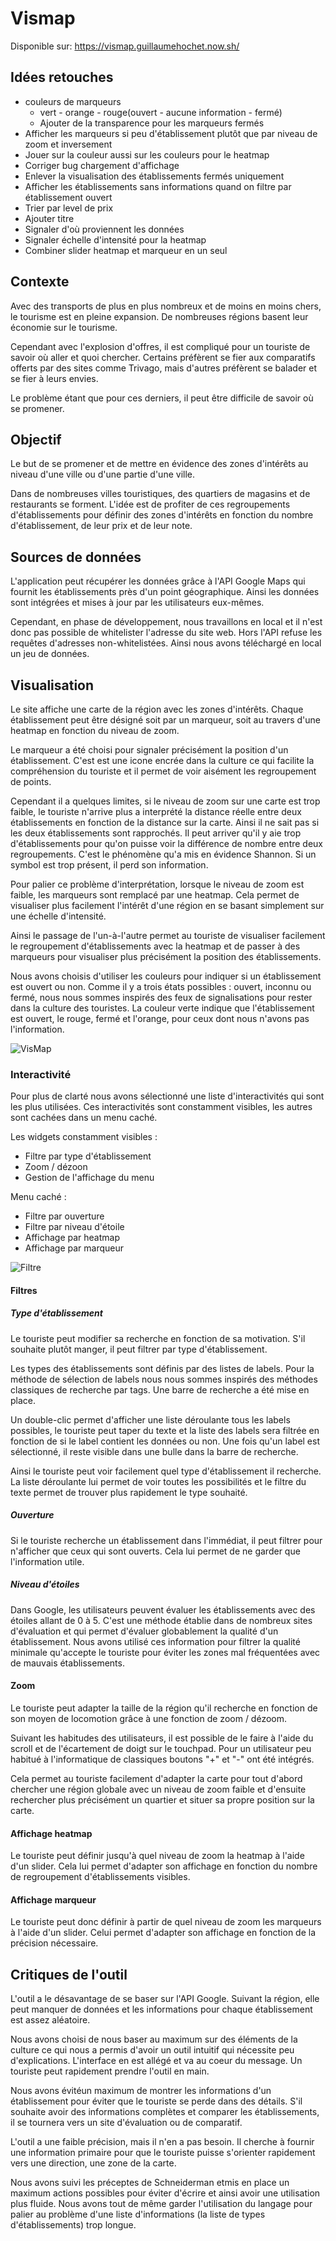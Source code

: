 # Vismap

Disponible sur: https://vismap.guillaumehochet.now.sh/

## Idées retouches
- couleurs de marqueurs
  - vert - orange - rouge(ouvert - aucune information - fermé)
  - Ajouter de la transparence pour les marqueurs fermés
- Afficher les marqueurs si peu d'établissement plutôt que par niveau de zoom et inversement
- Jouer sur la couleur aussi sur les couleurs pour le heatmap
- Corriger bug chargement d'affichage
- Enlever la visualisation des établissements fermés uniquement
- Afficher les établissements sans informations quand on filtre par établissement ouvert
- Trier par level de prix
- Ajouter titre
- Signaler d'où proviennent les données
- Signaler échelle d'intensité pour la heatmap
- Combiner slider heatmap et marqueur en un seul

## Contexte
Avec des transports de plus en plus nombreux et de moins en moins chers, le tourisme est en pleine expansion. De nombreuses régions basent leur économie sur le tourisme.

Cependant avec l'explosion d'offres, il est compliqué pour un touriste de savoir où aller et quoi chercher. Certains préfèrent se fier aux comparatifs offerts par des sites comme Trivago, mais d'autres préfèrent se balader et se fier à leurs envies.

Le problème étant que pour ces derniers, il peut être difficile de savoir où se promener.

## Objectif
Le but de se promener et de mettre en évidence des zones d'intérêts au niveau d'une ville ou d'une partie d'une ville.

Dans de nombreuses villes touristiques, des quartiers de magasins et de restaurants se forment. L'idée est de profiter de ces regroupements d'établissements pour définir des zones d'intérêts en fonction du nombre d'établissement, de leur prix et de leur note.

## Sources de données
L'application peut récupérer les données grâce à l'API Google Maps qui fournit les établissements près d'un point géographique. Ainsi les données sont intégrées et mises à jour par les utilisateurs eux-mêmes.

Cependant, en phase de développement, nous travaillons en local et il n'est donc pas possible de whitelister l'adresse du site web. Hors l'API refuse les requêtes d'adresses non-whitelistées. Ainsi nous avons téléchargé en local un jeu de données.

## Visualisation
Le site affiche une carte de la région avec les zones d'intérêts. Chaque établissement peut être désigné soit par un marqueur, soit au travers d'une heatmap en fonction du niveau de zoom.

Le marqueur a été choisi pour signaler précisément la position d'un établissement. C'est est une icone encrée dans la culture ce qui facilite la compréhension du touriste et il permet de voir aisément les regroupement de points.

Cependant il a quelques limites, si le niveau de zoom sur une carte est trop faible, le touriste n'arrive plus a interprété la distance réelle entre deux établissements en fonction de la distance sur la carte. Ainsi il ne sait pas si les deux établissements sont rapprochés. Il peut arriver qu'il y aie trop d'établissements pour qu'on puisse voir la différence de nombre entre deux regroupements. C'est le phénomène qu'a mis en évidence Shannon. Si un symbol est trop présent, il perd son information.

Pour palier ce problème d'interprétation, lorsque le niveau de zoom est faible, les marqueurs sont remplacé par une heatmap. Cela permet de visualiser plus facilement l'intérêt d'une région en se basant simplement sur une échelle d'intensité.

Ainsi le passage de l'un-à-l'autre permet au touriste de visualiser facilement le regroupement d'établissements avec la heatmap et de passer à des marqueurs pour visualiser plus précisément la position des établissements.

Nous avons choisis d'utiliser les couleurs pour indiquer si un établissement est ouvert ou non. Comme il y a trois états possibles : ouvert, inconnu ou fermé, nous nous sommes inspirés des feux de signalisations pour rester dans la culture des touristes. La couleur verte indique que l'établissement est ouvert, le rouge, fermé et l'orange, pour ceux dont nous n'avons pas l'information.

![VisMap](img/vismap.png)

### Interactivité
Pour plus de clarté nous avons sélectionné une liste d'interactivités qui sont les plus utilisées. Ces interactivités sont constamment visibles, les autres sont cachées dans un menu caché.

Les widgets constamment visibles :
- Filtre par type d'établissement
- Zoom / dézoon
- Gestion de l'affichage du menu

Menu caché :
- Filtre par ouverture
- Filtre par niveau d'étoile
- Affichage par heatmap
- Affichage par marqueur

![Filtre](img/filter.png)
#### Filtres

##### Type d'établissement
Le touriste peut modifier sa recherche en fonction de sa motivation. S'il souhaite plutôt manger, il peut filtrer par type d'établissement.

Les types des établissements sont définis par des listes de labels. Pour la méthode de sélection de labels nous nous sommes inspirés des méthodes classiques de recherche par tags. Une barre de recherche a été mise en place.

Un double-clic permet d'afficher une liste déroulante tous les labels possibles, le touriste peut taper du texte et la liste des labels sera filtrée en fonction de si le label contient les données ou non. Une fois qu'un label est sélectionné, il reste visible dans une bulle dans la barre de recherche.

Ainsi le touriste peut voir facilement quel type d'établissement il recherche. La liste déroulante lui permet de voir toutes les possibilités et le filtre du texte permet de trouver plus rapidement le type souhaité.

##### Ouverture
Si le touriste recherche un établissement dans l'immédiat, il peut filtrer pour n'afficher que ceux qui sont ouverts. Cela lui permet de ne garder que l'information utile.

##### Niveau d'étoiles
Dans Google, les utilisateurs peuvent évaluer les établissements avec des étoiles allant de 0 à 5. C'est une méthode établie dans de nombreux sites d'évaluation et qui permet d'évaluer globablement la qualité d'un établissement. Nous avons utilisé ces information pour filtrer la qualité minimale qu'accepte le touriste pour éviter les zones mal fréquentées avec de mauvais établissements.

#### Zoom
Le touriste peut adapter la taille de la région qu'il recherche en fonction de son moyen de locomotion grâce à une fonction de zoom / dézoom.

Suivant les habitudes des utilisateurs, il est possible de le faire à l'aide du scroll et de l'écartement de doigt sur le touchpad. Pour un utilisateur peu habitué à l'informatique de classiques boutons "+" et "-" ont été intégrés.

Cela permet au touriste facilement d'adapter la carte pour tout d'abord chercher une région globale avec un niveau de zoom faible et d'ensuite rechercher plus précisément un quartier et situer sa propre position sur la carte.

#### Affichage heatmap
Le touriste peut définir jusqu'à quel niveau de zoom la heatmap à l'aide d'un slider. Cela lui permet d'adapter son affichage en fonction du nombre de regroupement d'établissements visibles.

#### Affichage marqueur
Le touriste peut donc définir à partir de quel niveau de zoom les marqueurs à l'aide d'un slider. Celui permet d'adapter son affichage en fonction de la précision nécessaire.

## Critiques de l'outil
L'outil a le désavantage de se baser sur l'API Google. Suivant la région, elle peut manquer de données et les informations pour chaque établissement est assez aléatoire.

Nous avons choisi de nous baser au maximum sur des éléments de la culture ce qui nous a permis d'avoir un outil intuitif qui nécessite peu d'explications. L'interface en est allégé et va au coeur du message. Un touriste peut rapidement prendre l'outil en main.

Nous avons évitéun maximum de montrer les informations d'un établissement pour éviter que le touriste se perde dans des détails. S'il souhaite avoir des informations complètes et comparer les établissements, il se tournera vers un site d'évaluation ou de comparatif.

L'outil a une faible précision, mais il n'en a pas besoin. Il cherche à fournir une information primaire pour que le touriste puisse s'orienter rapidement vers une direction, une zone de la carte.

Nous avons suivi les préceptes de Schneiderman etmis en place un maximum actions possibles pour éviter d'écrire et ainsi avoir une utilisation plus fluide. Nous avons tout de même garder l'utilisation du langage pour palier au problème d'une liste d'informations (la liste de types d'établissements) trop longue.
